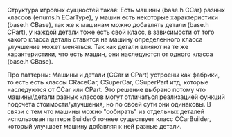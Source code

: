 Структура игровых сущностей такая:
Есть машины (base.h CCar) разных классов (enums.h ECarType), у машин есть некоторые характеристики (base.h CBase),
так же к машинам можно добавлять детали (base.h CPart), у каждой детали тоже есть свой класс, в зависимости от того
какого класса деталь ставится на машину определенного класса улучшение может меняться. Так как детали влияют на те же
характеристики, что есть машин, они наследуются от одного класса (base.h CBase).

Про паттерны:
Машины и детали (CCar и CPart) устроены как фабрики, то есть есть классы CRaceCar, CSuperCar, CSuperPart итд, которые
наследуются от CCar или CPart. Это решение выбрано потому что машины/детали разных классов могут отличаться
реализацией функций подсчета стоимости/улучшения, но по своей сути они одинаковы.
В связи с тем что машины можно "собирать" из отдельных деталей использован паттерн Builderб точнее существует класс
CCarBuilder, который улучшает машину добавляя к ней разные детали.